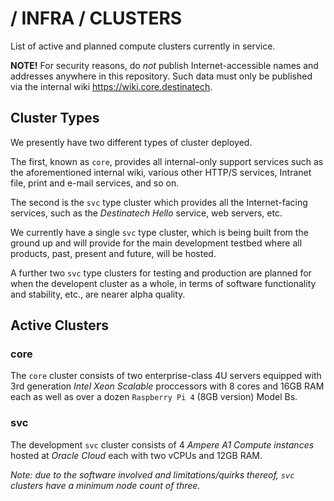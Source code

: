 <!--

This doc exists in this repo solely because I like GitHub's workflows and having
a dedicated repo for a single document doesn't make much sense (yet).  If/when
the clusters to-do lists and associated bits and pieces move to the internal
gitea instance, this file will likely be removed.

-->

# / INFRA / CLUSTERS

List of active and planned compute clusters currently in service.

**NOTE!** For security reasons, do *not* publish Internet-accessible names and
addresses anywhere in this repository.  Such data must only be published via
the internal wiki <https://wiki.core.destinatech>.

## Cluster Types

We presently have two different types of cluster deployed.

The first, known as `core`, provides all internal-only support services such as
the aforementioned internal wiki, various other HTTP/S services, Intranet file,
print and e-mail services, and so on.

The second is the `svc` type cluster which provides all the Internet-facing
services, such as the *Destinatech Hello* service, web servers, etc.

We currently have a single `svc` type cluster, which is being built from the
ground up and will provide for the main development testbed where all products,
past, present and future, will be hosted.

A further two `svc` type clusters for testing and production are planned for
when the developent cluster as a whole, in terms of software functionality
and stability, etc., are nearer alpha quality.

## Active Clusters

### core

The `core` cluster consists of two enterprise-class 4U servers equipped with
3rd generation *Intel Xeon Scalable* proccessors with 8 cores and 16GB RAM
each as well as over a dozen `Raspberry Pi 4` (8GB version) Model Bs.

### svc

The development `svc` cluster consists of 4 *Ampere A1 Compute instances*
hosted at *Oracle Cloud* each with two vCPUs and 12GB RAM.

*Note: due to the software involved and limitations/quirks thereof, `svc`
clusters have a minimum node count of  three.*

<!--
vim: ts=2 sw=2 et fdm=marker :
-->
